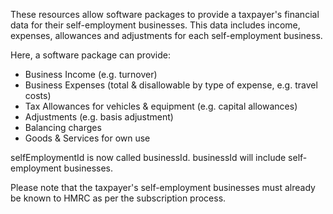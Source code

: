 These resources allow software packages to provide a taxpayer's financial data for their self-employment businesses. 
This data includes income, expenses, allowances and adjustments for each self-employment business.

Here, a software package can provide:

* Business Income (e.g. turnover)
* Business Expenses (total & disallowable by type of expense, e.g. travel costs)
* Tax Allowances for vehicles & equipment (e.g. capital allowances)
* Adjustments (e.g. basis adjustment)
* Balancing charges
* Goods & Services for own use

selfEmploymentId is now called businessId. businessId will include self-employment businesses.

Please note that the taxpayer's self-employment businesses must already be known to HMRC as per the subscription process.